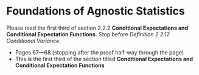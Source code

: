 # Foundations of Agnostic Statistics

Please read the first third of section 2.2.2 **Conditional Expectations and Conditional Expectation Functions.** Stop before *Definition 2.2.12 Conditional Variance*. 

- Pages 67—68 (stopping after the proof half-way through the page)
- This is the first third of the section titled **Conditional Expectations and Conditional Expectation Functions**